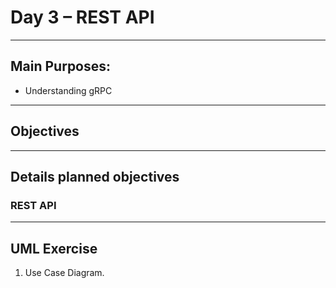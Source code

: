 # Day 3 – REST API

---

## Main Purposes:
- Understanding gRPC

---

## Objectives

---

## Details planned objectives

### REST API

---

## UML Exercise
1. Use Case Diagram.